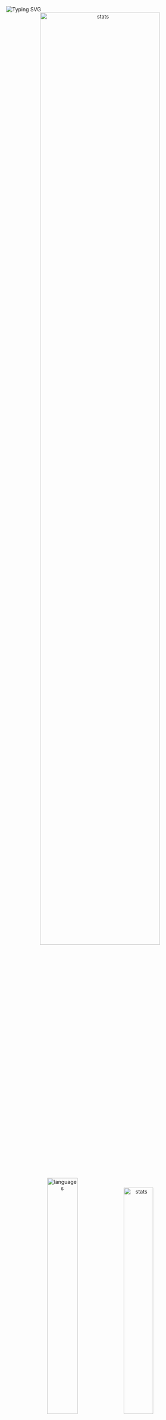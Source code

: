 <img src="https://readme-typing-svg.demolab.com?font=Fira+Code&size=50&duration=3000&color=9745F5&center=true&multiline=true&repeat=false&random=false&width=1000&height=150&lines=Hi!+I'm+Vanya;Python+Fullstack+Developer" alt="Typing SVG" />
<div align="center">
  <img src="http://github-readme-streak-stats.herokuapp.com?user=schr1k&theme=midnight-purple&hide_border=true&border_radius=0&date_format=j%20M%5B%20Y%5D&card_width=500&dates=9745F5&background=020202&border=9745F5&stroke=9745F5&ring=9745F5&fire=9745F5&currStreakNum=9745F5&sideNums=9745F5&currStreakLabel=9745F5&sideLabels=9745F5&excludeDaysLabel=9745F5" alt="stats" width=80%/>
</div>
<div align="center">
  <img src="https://github-readme-stats.vercel.app/api/top-langs/?username=schr1k&hide_border=true&bg_color=020202&text_color=9745F5&title_color=9745F5&layout=compact" alt="languages" width=40.25%>
  <img src="https://github-readme-stats.vercel.app/api?username=schr1k&show_icons=true&hide_border=true&bg_color=020202&text_color=9745F5&title_color=9745F5&icon_color=9745F5&hide_rank=true&hide=contribs,issues" alt="stats" width=39.4%/>
</div>
<div align="center">
  <h1>Skills:</h1>
  <img src="https://skillicons.dev/icons?i=py,postgres,html,css,js,ts,react,next,git,linux" alt="skills" width=80%>
</div>

---
<!--START_SECTION:waka-->
**🐱 My GitHub Data** 

> 📦 89.3 kB Used in GitHub's Storage 
 > 
> 🏆 832 Contributions in the Year 2023
 > 
> 💼 Opted to Hire
 > 
> 📜 12 Public Repositories 
 > 
> 🔑 15 Private Repositories 
 > 
📊 **This Week I Spent My Time On** 

```text
🕑︎ Time Zone: Europe/Moscow

💬 Programming Languages: 
Python                   11 hrs 6 mins       ██████████████░░░░░░░░░░░   54.05 % 
YAML                     3 hrs 10 mins       ████░░░░░░░░░░░░░░░░░░░░░   15.49 % 
Docker                   1 hr 35 mins        ██░░░░░░░░░░░░░░░░░░░░░░░   07.72 % 
Log                      1 hr 25 mins        ██░░░░░░░░░░░░░░░░░░░░░░░   06.97 % 
Bash                     1 hr 15 mins        ██░░░░░░░░░░░░░░░░░░░░░░░   06.11 % 

🔥 Editors: 
PyCharm                  19 hrs 22 mins      ████████████████████████░   94.28 % 
Vim                      36 mins             █░░░░░░░░░░░░░░░░░░░░░░░░   02.96 % 
WebStorm                 25 mins             █░░░░░░░░░░░░░░░░░░░░░░░░   02.09 % 
DataGrip                 5 mins              ░░░░░░░░░░░░░░░░░░░░░░░░░   00.46 % 
Unknown Editor           2 mins              ░░░░░░░░░░░░░░░░░░░░░░░░░   00.21 % 

💻 Operating System: 
Windows                  19 hrs 56 mins      ████████████████████████░   97.04 % 
Linux                    36 mins             █░░░░░░░░░░░░░░░░░░░░░░░░   02.96 % 
```

**I Mostly Code in Python** 

```text
Python                   23 repos            ██████████████████░░░░░░░   71.88 % 
HTML                     3 repos             ██░░░░░░░░░░░░░░░░░░░░░░░   09.38 % 
TypeScript               3 repos             ██░░░░░░░░░░░░░░░░░░░░░░░   09.38 % 
JavaScript               2 repos             ██░░░░░░░░░░░░░░░░░░░░░░░   06.25 % 
Lasso                    1 repo              █░░░░░░░░░░░░░░░░░░░░░░░░   03.12 % 
```




 Last Updated on 13/12/2023 14:01:59 UTC
<!--END_SECTION:waka-->

